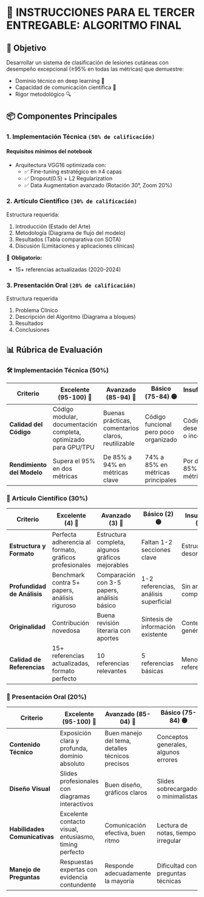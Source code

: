 # 📝 INSTRUCCIONES PARA EL TERCER ENTREGABLE: ALGORITMO FINAL

## 🎯 Objetivo  
Desarrollar un sistema de clasificación de lesiones cutáneas con desempeño excepcional (≥95% en todas las métricas) que demuestre:
- Dominio técnico en deep learning 🧠
- Capacidad de comunicación científica 📄
- Rigor metodológico 🔍

## 📦 Componentes Principales  

### 1. **Implementación Técnica** `(50% de calificación)`  
#### Requisitos mínimos del notebook
- Arquitectura VGG16 optimizada con:
  - ✅ Fine-tuning estratégico en ≥4 capas
  - ✅ Dropout(0.5) + L2 Regularization
  - ✅ Data Augmentation avanzado (Rotación 30°, Zoom 20%)  


### 2. **Artículo Científico** `(30% de calificación)` 
Estructura requerida:
1. Introducción (Estado del Arte)  
2. Metodología (Diagrama de flujo del modelo)  
3. Resultados (Tabla comparativa con SOTA)  
4. Discusión (Limitaciones y aplicaciones clínicas)

📌 **Obligatorio:**
* 15+ referencias actualizadas (2020-2024)

### 3. **Presentación Oral** `(20% de calificación)`
Estructura requerida
1. Problema Clínico
2. Descripción del Algoritmo (Diagrama a bloques)
3. Resultados
4. Conclusiones

## 📊 Rúbrica de Evaluación 

### 🛠️ Implementación Técnica (50%)

| **Criterio**               | **Excelente (95-100)** 💎 | **Avanzado (85-94)** 🔵 | **Básico (75-84)** 🟡 | **Insuficiente (0-74)** 🔴 |
|----------------------------|----------------------|---------------------|-------------------|------------------------|
| **Calidad del Código**     | Código modular, documentación completa, optimizado para GPU/TPU | Buenas prácticas, comentarios claros, reutilizable | Código funcional pero poco organizado | Código desestructurado o incompleto |
| **Rendimiento del Modelo** | Supera el 95% en dos métricas | De 85% a 94% en métricas clave | 74% a 85% en métricas principales | Por debajo del 85% en alguna métrica |


### 📄 Artículo Científico (30%)

| **Criterio**               | **Excelente (4)** 💎 | **Avanzado (3)** 🔵 | **Básico (2)** 🟡 | **Insuficiente (1)** 🔴 |
|----------------------------|----------------------|---------------------|-------------------|------------------------|
| **Estructura y Formato**   | Perfecta adherencia al formato, gráficos profesionales | Estructura completa, algunos gráficos mejorables | Faltan 1-2 secciones clave | Estructura desorganizada |
| **Profundidad de Análisis**| Benchmark contra 5+ papers, análisis riguroso | Comparación con 3-5 papers, análisis básico | 1-2 referencias, análisis superficial | Sin análisis comparativo |
| **Originalidad**          | Contribución novedosa | Buena revisión literaria con aportes | Síntesis de información existente | Contenido genérico |
| **Calidad de Referencias** | 15+ referencias actualizadas, formato perfecto | 10 referencias relevantes | 5 referencias básicas | Menos de 5 referencias |

### 🎤 Presentación Oral (20%)

| **Criterio**               | **Excelente (95-100)** 💎 | **Avanzado (85-04)** 🔵 | **Básico (75-84)** 🟡 | **Insuficiente (0-74)** 🔴 |
|----------------------------|----------------------|---------------------|-------------------|------------------------|
| **Contenido Técnico**      | Exposición clara y profunda, dominio absoluto | Buen manejo del tema, detalles técnicos precisos | Conceptos generales, algunos errores | Dificultades técnicas evidentes |
| **Diseño Visual**         | Slides profesionales con diagramas interactivos | Buen diseño, gráficos claros | Slides sobrecargados o minimalistas | Diseño pobre o distractivo |
| **Habilidades Comunicativas**| Excelente contacto visual, entusiasmo, timing perfecto | Comunicación efectiva, buen ritmo | Lectura de notas, tiempo irregular | Mala dicción, falta de preparación |
| **Manejo de Preguntas**   | Respuestas expertas con evidencia contundente | Responde adecuadamente la mayoría | Dificultad con preguntas técnicas | No responde preguntas clave |


